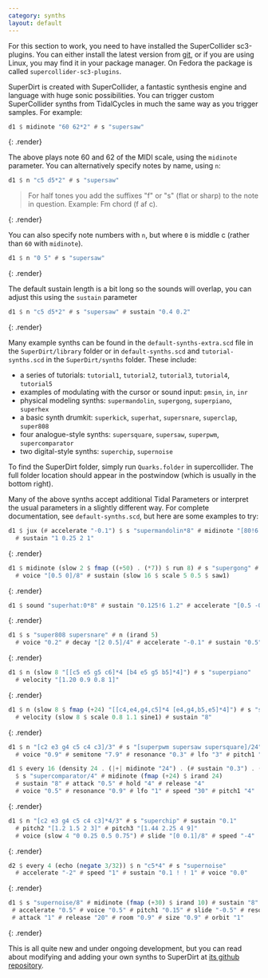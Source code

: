 ```yaml
---
category: synths
layout: default
---
```


For this section to work, you need to have installed the SuperCollider
sc3-plugins. You can either install the latest version from
[git](https://github.com/supercollider/sc3-plugins), or if you are
using Linux, you may find it in your package manager.
On Fedora the package is called `supercollider-sc3-plugins`.

SuperDirt is created with SuperCollider, a fantastic synthesis engine
and language with huge sonic possibilities. You can trigger custom
SuperCollider synths from TidalCycles in much the same way as you
trigger samples. For example:

~~~haskell
d1 $ midinote "60 62*2" # s "supersaw"
~~~
{: .render}

The above plays note 60 and 62 of the MIDI scale, using the `midinote` parameter. You can alternatively specify notes by name, using `n`:

~~~haskell
d1 $ n "c5 d5*2" # s "supersaw"
~~~

> For half tones you add the suffixes "f" or "s" (flat or sharp) to the note in question. Example: Fm chord (f af c).

{: .render}

You can also specify note numbers with `n`, but where `0` is middle c (rather than `60` with `midinote`).

~~~haskell
d1 $ n "0 5" # s "supersaw"
~~~
{: .render}

The default sustain length is a bit long so the sounds will overlap,
you can adjust this using the `sustain` parameter

~~~haskell
d1 $ n "c5 d5*2" # s "supersaw" # sustain "0.4 0.2"
~~~
{: .render}

Many example synths can be found in the `default-synths-extra.scd` file
in the `SuperDirt/library` folder or in `default-synths.scd` and
`tutorial-synths.scd` in the `SuperDirt/synths` folder. These include:

* a series of tutorials: `tutorial1`, `tutorial2`, `tutorial3`, `tutorial4`, `tutorial5`
* examples of modulating with the cursor or sound input: `pmsin`, `in`, `inr`
* physical modeling synths: `supermandolin`, `supergong`, `superpiano`, `superhex`
* a basic synth drumkit: `superkick`, `superhat`, `supersnare`, `superclap`, `super808`
* four analogue-style synths: `supersquare`, `supersaw`, `superpwm`, `supercomparator`
* two digital-style synths: `superchip`, `supernoise`

To find the SuperDirt folder, simply run `Quarks.folder` in supercollider. The full folder location should appear in the postwindow (which is usually in the bottom right).

Many of the above synths accept additional Tidal Parameters or interpret the usual parameters in a slightly
different way. For complete documentation, see `default-synths.scd`, but here are some
examples to try:

~~~haskell
d1 $ jux (# accelerate "-0.1") $ s "supermandolin*8" # midinote "[80!6 78]/8"
  # sustain "1 0.25 2 1"
~~~
{: .render}

~~~haskell
d1 $ midinote (slow 2 $ fmap ((+50) . (*7)) $ run 8) # s "supergong" # decay "[1 0.2]/4"
  # voice "[0.5 0]/8" # sustain (slow 16 $ scale 5 0.5 $ saw1)
~~~
{: .render}

~~~haskell
d1 $ sound "superhat:0*8" # sustain "0.125!6 1.2" # accelerate "[0.5 -0.5]/4"
~~~
{: .render}

~~~haskell
d1 $ s "super808 supersnare" # n (irand 5)
  # voice "0.2" # decay "[2 0.5]/4" # accelerate "-0.1" # sustain "0.5" # speed "[0.5 2]/4"
~~~
{: .render}

~~~haskell
d1 $ n (slow 8 "[[c5 e5 g5 c6]*4 [b4 e5 g5 b5]*4]") # s "superpiano"
  # velocity "[1.20 0.9 0.8 1]"
~~~
{: .render}
~~~haskell
d1 $ n (slow 8 $ fmap (+24) "[[c4,e4,g4,c5]*4 [e4,g4,b5,e5]*4]") # s "superpiano"
  # velocity (slow 8 $ scale 0.8 1.1 sine1) # sustain "8"
~~~
{: .render}

~~~haskell
d1 $ n "[c2 e3 g4 c5 c4 c3]/3" # s "[superpwm supersaw supersquare]/24" # sustain "0.5"
  # voice "0.9" # semitone "7.9" # resonance "0.3" # lfo "3" # pitch1 "0.5" # speed "0.25 1"
~~~

~~~haskell
d1 $ every 16 (density 24 . (|+| midinote "24") . (# sustain "0.3") . (# attack "0.05"))
  $ s "supercomparator/4" # midinote (fmap (+24) $ irand 24)
  # sustain "8" # attack "0.5" # hold "4" # release "4"
  # voice "0.5" # resonance "0.9" # lfo "1" # speed "30" # pitch1 "4"
~~~
{: .render}

~~~haskell
d1 $ n "[c2 e3 g4 c5 c4 c3]*4/3" # s "superchip" # sustain "0.1"
  # pitch2 "[1.2 1.5 2 3]" # pitch3 "[1.44 2.25 4 9]"
  # voice (slow 4 "0 0.25 0.5 0.75") # slide "[0 0.1]/8" # speed "-4"
~~~
{: .render}
~~~haskell
d2 $ every 4 (echo (negate 3/32)) $ n "c5*4" # s "supernoise"
  # accelerate "-2" # speed "1" # sustain "0.1 ! ! 1" # voice "0.0"
~~~
{: .render}

~~~haskell
d1 $ s "supernoise/8" # midinote (fmap (+30) $ irand 10) # sustain "8"
 # accelerate "0.5" # voice "0.5" # pitch1 "0.15" # slide "-0.5" # resonance "0.7"
 # attack "1" # release "20" # room "0.9" # size "0.9" # orbit "1"
~~~
{: .render}

This is all quite new and under ongoing development, but you can read about
modifying and adding your own synths to SuperDirt at
[its github repository](https://github.com/musikinformatik/SuperDirt).

